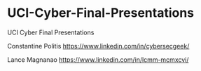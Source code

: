 # UCI-Cyber-Final-Presentations
UCI Cyber Final Presentations



Constantine Politis https://www.linkedin.com/in/cybersecgeek/ 


Lance Magnanao https://www.linkedin.com/in/lcmm-mcmxcvi/
